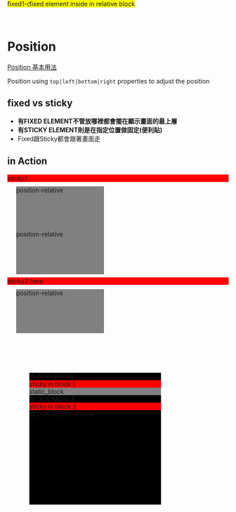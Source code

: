 # Position

[Position 基本用法](https://reurl.cc/AOKkZ8)

Position using `top|left|bottom|right` properties to adjust the position

## fixed vs sticky

- **有FIXED ELEMENT不管放哪裡都會擺在顯示畫面的最上層**
- **有STICKY ELEMENT則是在指定位置做固定(便利貼)**
- Fixed跟Sticky都會跟著畫面走
## in Action

<html>
<head>
<style>
#block {
    position: relative;
    top: 10px;
    left: 20px;
    width: 200px;
    height: 100px;
    background-color: grey;
}
#out_block {
    position: relative;
    top: 100px;
    left: 50px;
    width: 300px;
    height: 300px;
    background-color: black;
}
#absolute_block {
    position: absolute;
    top: 500px;
    left: 50px;
    width: 100px;
    height: 100px;
    display: none;
}
#out_block1 {
    height: 3000px;
}
#out_block:hover #absolute_block{
    display: block;
}
#fixed_block {
    position: fixed;
    top: 0px;
    background-color: yellow;
}
#sticky_block {
    position: sticky;
    top: 0px;
    background-color: #ff0000;
}
#staticBlock{
    position : static;
    background-color: grey;
}
</style>
</head>
<body>

<div id="sticky_block">sticky1</div>

<div id="block">position-relative</div>

<div id="fixed_block">fixed1-on-top</div>

<div id="block">position-relative</div>

<br/>

<div id="sticky_block">sticky2 here</div>

<div id="block">position-relative</div>

<div id="out_block">
    BLOCK-ORIGIN
    <div id="sticky_block">
        sticky in block 1
    </div>
    <div id="staticBlock">static_block</div>
    <div id="absolute_block"> 
        absolute 是搭配 relative 做使用的，只要在設置 relative 的區塊內建立一個設置為 absolute 的內層區塊
    </div>
    <div id="fixed_block">
        fixed element inside in relative block
    </div>
    BLOCK-MIDDLE
    <div id="sticky_block">
        sticky in block 2
    </div>
    BLOCK-DESTINATION
</div>

<br/>
<br/>
<br/>
<br/>
<br/>
<br/>
<br/>
<br/>
<br/>
<br/>
<br/>
<br/>
<br/>
<br/>
<br/>
<br/>
<br/>
<br/>
<br/>
<br/>


</body>
</html>

